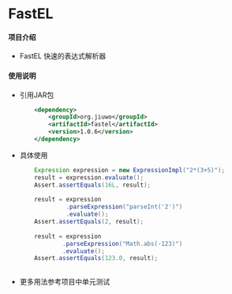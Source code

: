 # FastEL 

#### 项目介绍

* FastEL 快速的表达式解析器

#### 使用说明

* 引用JAR包

    ``` xml
        <dependency>
            <groupId>org.jiuwo</groupId>
            <artifactId>fastel</artifactId>
            <version>1.0.6</version>
        </dependency>
    ```   
* 具体使用

    ``` java
        Expression expression = new ExpressionImpl("2*(3+5)");
        result = expression.evaluate();
        Assert.assertEquals(16L, result);
        
        result = expression
                 .parseExpression("parseInt('2')")
                 .evaluate();
        Assert.assertEquals(2, result);
        
        result = expression
                .parseExpression("Math.abs(-123)")
                .evaluate();
        Assert.assertEquals(123.0, result);
        
    ```   
* 更多用法参考项目中单元测试

